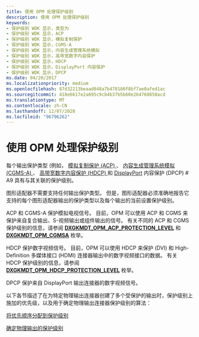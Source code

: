 ```yaml
---
title: 使用 OPM 处理保护级别
description: 使用 OPM 处理保护级别
keywords:
- 保护级别 WDK 显示，类型为
- 保护级别 WDK 显示，ACP
- 保护级别 WDK 显示，模拟复制保护
- 保护级别 WDK 显示，CGMS-A
- 保护级别 WDK 显示，内容生成管理系统模拟
- 保护级别 WDK 显示，高带宽数字内容保护
- 保护级别 WDK 显示，HDCP
- 保护级别 WDK 显示，DisplayPort 内容保护
- 保护级别 WDK 显示，DPCP
ms.date: 04/20/2017
ms.localizationpriority: medium
ms.openlocfilehash: 87d32213beaad048a7b478180f8bf7ae0afed1ac
ms.sourcegitcommit: 418e6617e2a695c9cb4b37b5b60e264760858acd
ms.translationtype: MT
ms.contentlocale: zh-CN
ms.lasthandoff: 12/07/2020
ms.locfileid: "96796262"
---
```

# <a name="handling-protection-levels-with-opm"></a>使用 OPM 处理保护级别

每个输出保护类型 (例如， [模拟复制保护 (ACP) ](https://business.tivo.com/services/acp-technology)、 [内容生成管理系统模拟 (CGMS-A) ](cgms-a-standards.md)、 [高带宽数字内容保护 (HDCP) ](https://www.digital-cp.com/hdcp-specifications)和 [DisplayPort](https://go.microsoft.com/fwlink/p/?linkid=71382) 内容保护 (DPCP) # A9 具有与其关联的保护级别。

图形适配器不需要支持任何输出保护类型。 但是，图形适配器必须准确地报告它支持的每个图形适配器输出的保护类型以及每个输出的当前设置保护级别。

ACP 和 CGMS-A 保护模拟电视信号。 目前，OPM 可以使用 ACP 和 CGMS 来保护来自复合输出、S-视频输出或组件输出的信号。 有关不同的 ACP 和 CGMS 保护级别的信息，请参阅 [**DXGKMDT_OPM_ACP_PROTECTION_LEVEL**](/windows-hardware/drivers/ddi/d3dkmdt/ne-d3dkmdt-_dxgkmdt_opm_acp_protection_level) 和 [**DXGKMDT_OPM_CGMSA**](/windows-hardware/drivers/ddi/d3dkmdt/ne-d3dkmdt-_dxgkmdt_opm_cgmsa) 枚举。

HDCP 保护数字视频信号。 目前，OPM 可以使用 HDCP 来保护 (DVI) 和 High-Definition 多媒体接口 (HDMI) 连接器输出中的数字视频接口的数据。 有关 HDCP 保护级别的信息，请参阅 [**DXGKMDT_OPM_HDCP_PROTECTION_LEVEL**](/windows-hardware/drivers/ddi/d3dkmdt/ne-d3dkmdt-_dxgkmdt_opm_hdcp_protection_level) 枚举。

DPCP 保护来自 DisplayPort 输出连接器的数字视频信号。

以下各节描述了在为特定物理输出连接器创建了多个受保护的输出时，保护级别上施加的优先级，以及用于确定物理输出连接器保护级别的算法：

[将优先顺序分配到保护级别](assigning-precedence-to-protection-levels.md)

[确定物理输出的保护级别](determining-the-protection-level-for-a-physical-output.md)
